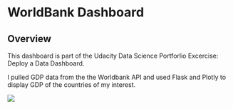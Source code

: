 # WorldBank Dashboard

## Overview
This dashboard is part of the Udacity Data Science Portforlio Excercise: Deploy a Data Dashboard.

I pulled GDP data from the the Worldbank API and used Flask and Plotly to display GDP of the countries of my interest.

<img src="dashboard.gif" />